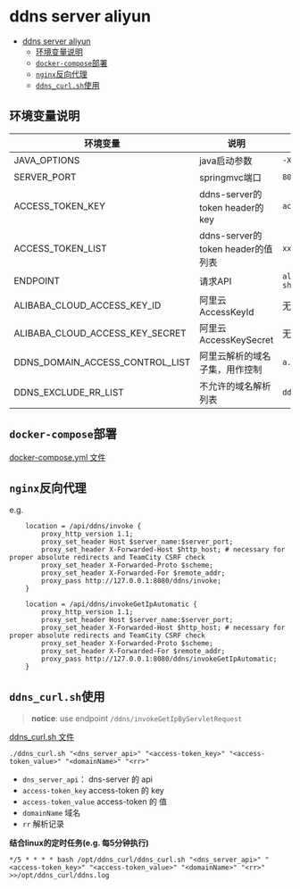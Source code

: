 # ddns server aliyun

<!-- TOC -->

* [ddns server aliyun](#ddns-server-aliyun)
  * [环境变量说明](#环境变量说明)
  * [`docker-compose`部署](#docker-compose部署)
  * [`nginx`反向代理](#nginx反向代理)
  * [`ddns_curl.sh`使用](#ddns_curlsh使用)

<!-- TOC -->

## 环境变量说明

| 环境变量                            | 说明                           | 示例值                               |
|---------------------------------|------------------------------|-----------------------------------|
| JAVA_OPTIONS                    | java启动参数                     | `-Xmx64M`                         |
| SERVER_PORT                     | springmvc端口                  | `8080`                            |
| ACCESS_TOKEN_KEY                | ddns-server的token header的key | `access-token`                    |
| ACCESS_TOKEN_LIST               | ddns-server的token header的值列表 | `xxx,yyy,zzz`                     |
| ENDPOINT                        | 请求API                        | `alidns.cn-shanghai.aliyuncs.com` |
| ALIBABA_CLOUD_ACCESS_KEY_ID     | 阿里云AccessKeyId               | 无                                 |
| ALIBABA_CLOUD_ACCESS_KEY_SECRET | 阿里云AccessKeySecret           | 无                                 |
| DDNS_DOMAIN_ACCESS_CONTROL_LIST | 阿里云解析的域名子集，用作控制              | `a.com,b.com `                    |
| DDNS_EXCLUDE_RR_LIST            | 不允许的域名解析列表                   | `ddns,api`                        |

## `docker-compose`部署

[docker-compose.yml 文件](docker-compose.yml)

## `nginx`反向代理

e.g.

```nginx configuration
    location = /api/ddns/invoke {
        proxy_http_version 1.1;
        proxy_set_header Host $server_name:$server_port;
        proxy_set_header X-Forwarded-Host $http_host; # necessary for proper absolute redirects and TeamCity CSRF check
        proxy_set_header X-Forwarded-Proto $scheme;
        proxy_set_header X-Forwarded-For $remote_addr;
        proxy_pass http://127.0.0.1:8080/ddns/invoke;
    }
    
    location = /api/ddns/invokeGetIpAutomatic {
        proxy_http_version 1.1;
        proxy_set_header Host $server_name:$server_port;
        proxy_set_header X-Forwarded-Host $http_host; # necessary for proper absolute redirects and TeamCity CSRF check
        proxy_set_header X-Forwarded-Proto $scheme;
        proxy_set_header X-Forwarded-For $remote_addr;
        proxy_pass http://127.0.0.1:8080/ddns/invokeGetIpAutomatic;
    }

```

## `ddns_curl.sh`使用

> **notice**: use endpoint `/ddns/invokeGetIpByServletRequest`

[ddns_curl.sh 文件](ddns_curl.sh)

```shell
./ddns_curl.sh "<dns_server_api>" "<access-token_key>" "<access-token_value>" "<domainName>" "<rr>"
```

- `dns_server_api`： dns-server 的 api
- `access-token_key` access-token 的 key
- `access-token_value` access-token 的 值
- `domainName` 域名
- `rr` 解析记录

**结合linux的定时任务(e.g. 每5分钟执行)**

```shell
*/5 * * * * bash /opt/ddns_curl/ddns_curl.sh "<dns_server_api>" "<access-token_key>" "<access-token_value>" "<domainName>" "<rr>" >>/opt/ddns_curl/ddns.log
```
